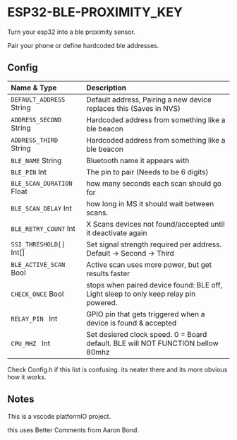 
# ESP32-BLE-PROXIMITY_KEY
 
 Turn your esp32 into a ble proximity sensor.

 Pair your phone or define hardcoded ble addresses.



## Config

| Name & Type                 | Description                |
| :--------                   | :------------------------- |
| `DEFAULT_ADDRESS`   String  | Default address, Pairing a new device replaces this (Saves in NVS) |
| `ADDRESS_SECOND`    String  | Hardcoded address from something like a ble beacon  |
| `ADDRESS_THIRD`     String  | Hardcoded address from something like a ble beacon  |
| `BLE_NAME`          String  | Bluetooth name it appears with  |
| `BLE_PIN`           Int     | The pin to pair (Needs to be 6 digits)  |
| `BLE_SCAN_DURATION` Float   | how many seconds each scan should go for|
| `BLE_SCAN_DELAY`    Int     | how long in MS it should wait between scans.|
| `BLE_RETRY_COUNT`   Int     | X Scans devices not found/accepted until it deactivate again|
| `SSI_THRESHOLD[]`   Int[]   | Set signal strength required per address. Default -> Second -> Third|
| `BLE_ACTIVE_SCAN`   Bool    | Active scan uses more power, but get results faster|
| `CHECK_ONCE`        Bool    | stops when paired device found: BLE off, Light sleep to only keep relay pin powered.|
| `RELAY_PIN `        Int     | GPIO pin that gets triggered when a device is found & accepted|
| `CPU_MHZ `          Int     | Set desiered clock speed. 0 = Board default. BLE will NOT FUNCTION bellow 80mhz|

Check Config.h if this list is confusing. its neater there and its more obvious how it works.





## Notes
This is a vscode platformIO project.

this uses Better Comments from Aaron Bond.



